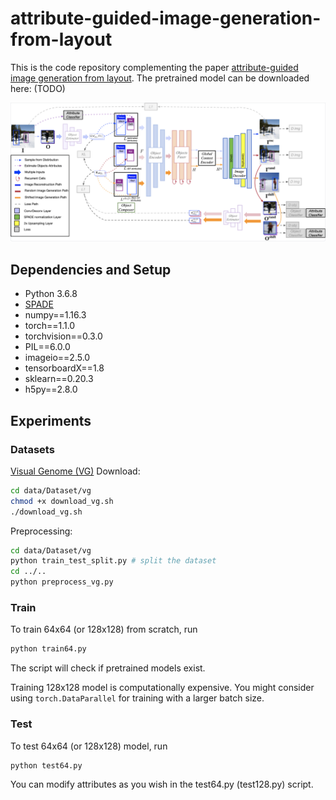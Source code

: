 # attribute-guided-image-generation-from-layout
This is the code repository complementing the paper [attribute-guided image generation from layout](https://arxiv.org/abs/2008.11932). The pretrained model can be downloaded here: (TODO)

![Model Pipeline](demo/pipeline.png)

## Dependencies and Setup
- Python 3.6.8
- [SPADE](https://github.com/NVlabs/SPADE)
- numpy==1.16.3
- torch==1.1.0
- torchvision==0.3.0
- PIL==6.0.0
- imageio==2.5.0
- tensorboardX==1.8
- sklearn==0.20.3
- h5py==2.8.0

## Experiments
### Datasets
[Visual Genome (VG)](https://visualgenome.org/)
Download: 
```bash
cd data/Dataset/vg
chmod +x download_vg.sh
./download_vg.sh
```
Preprocessing: 
```bash
cd data/Dataset/vg
python train_test_split.py # split the dataset
cd ../..
python preprocess_vg.py
```

### Train 
To train 64x64 (or 128x128) from scratch, run
```bash
python train64.py
```
The script will check if pretrained models exist.

Training 128x128 model is computationally expensive. You might consider using `torch.DataParallel` for training with a larger batch size.

### Test
To test 64x64 (or 128x128) model, run 
```bash
python test64.py
```
You can modify attributes as you wish in the test64.py (test128.py) script.

